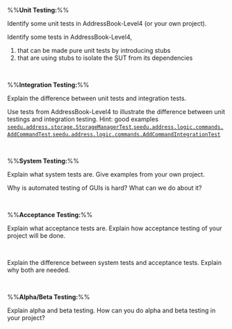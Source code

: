 %%**Unit Testing:**%%

<panel type="danger" header="`W8.7a` Can explain unit testing :star:" expanded no-close>
<include src="../../book/testing/testingTypes/unitTesting/what/embed-inOtherContext.md" boilerplate />
  <panel header="{{glyphicon_folder_close}} Evidence" expanded>

Identify some unit tests in AddressBook-Level4 (or your own project).

  </panel>
</panel>

<!-- ==================================================================================================== -->

<panel type="info" header="`W8.7b` Can use stubs to isolate an SUT from its dependencies :star::star::star:" expanded no-close>
<include src="../../book/testing/testingTypes/unitTesting/stubs/embed-inOtherContext.md" boilerplate />
  <panel header="{{glyphicon_folder_close}} Evidence" expanded>

Identify some tests in AddressBook-Level4,
1. that can be made pure unit tests by introducing stubs
2. that are using stubs to isolate the SUT from its dependencies 

  </panel>
</panel>

<!-- ==================================================================================================== -->

<panel type="success" header="`W8.7c` Can explain dependency injection :star::star::star::star:" expanded no-close>
<include src="../../book/testing/dependencyInjection/what/embed-inOtherContext.md" boilerplate />
<!-- TODO: add evidence -->
</panel>

<!-- ==================================================================================================== -->

<panel type="success" header="`W8.7d` Can use dependency injection :star::star::star::star:" expanded no-close>
<include src="../../book/testing/dependencyInjection/how/embed-inOtherContext.md" boilerplate />
<!-- TODO: add evidence -->
</panel>

<br><!-- ##################################################################################################### -->

%%**Integration Testing:**%%

<panel type="warning" header="`W8.7c` Can explain integration testing :star::star:" expanded no-close>
  <include src="../../book/testing/testingTypes/integrationTesting/what/embed-inOtherContext.md" boilerplate />
  <panel header="{{glyphicon_folder_close}} Evidence" expanded>

Explain the difference between unit tests and integration tests. 

  </panel>
</panel>

<!-- ==================================================================================================== -->

<panel type="info" header="`W8.7d` Can do integration testing :star::star::star:" expanded no-close>
  <include src="../../book/testing/testingTypes/integrationTesting/how/embed-inOtherContext.md" boilerplate />
  <panel header="{{glyphicon_folder_close}} Evidence" expanded>

Use tests from AddressBook-Level4 to illustrate the difference between unit testings and integration testing. Hint: good examples [`seedu.address.storage.StorageManagerTest`]({{module_org}}/addressbook-level4/blob/master/src/test/java/seedu/address/storage/StorageManagerTest.java),[`seedu.address.logic.commands.AddCommandTest`]({{module_org}}/addressbook-level4/blob/master/src/test/java/seedu/address/logic/commands/AddCommandTest.java),[`seedu.address.logic.commands.AddCommandIntegrationTest`]({{module_org}}/addressbook-level4/blob/master/src/test/java/seedu/address/logic/commands/AddCommandIntegrationTest.java)

  </panel>
</panel>

<br><!-- ##################################################################################################### -->

%%**System Testing:**%%

<panel type="danger" header="`W8.7e` Can explain system testing :star:" expanded no-close>
  <include src="../../book/testing/testingTypes/systemTesting/what/embed-inOtherContext.md" boilerplate />
  <panel header="{{glyphicon_folder_close}} Evidence" expanded>

Explain what system tests are. Give examples from your own project.

  </panel>
</panel>

<!-- ==================================================================================================== -->

<panel type="info" header="`W8.7f` Can explain automated GUI testing :star::star::star:" expanded no-close>
  <include src="../../book/testing/testAutomation/testingGuis/embed-inOtherContext.md" boilerplate />
  <panel header="{{glyphicon_folder_close}} Evidence" expanded>

Why is automated testing of GUIs is hard? What can we do about it?

  </panel>
</panel>

<br><!-- ##################################################################################################### -->

%%**Acceptance Testing:**%%

<panel type="warning" header="`W8.7g` Can explain acceptance testing :star::star:" expanded no-close>
  <include src="../../book/testing/testingTypes/acceptanceTesting/what/embed-inOtherContext.md" boilerplate />
  <panel header="{{glyphicon_folder_close}} Evidence" expanded>

Explain what acceptance tests are. Explain how acceptance testing of your project will be done. 

  </panel>
</panel>

<br><!-- ==================================================================================================== -->

<panel type="info" header="`W8.7h` Can explain the differences between system testing and acceptance testing :star::star::star:" expanded no-close>
  <include src="../../book/testing/testingTypes/acceptanceTesting/acceptanceVsSystemTesting/embed-inOtherContext.md" boilerplate />
  <panel header="{{glyphicon_folder_close}} Evidence" expanded>

Explain the difference between system tests and acceptance tests. Explain why both are needed.

  </panel>
</panel><p/>


<br><!-- ##################################################################################################### -->

%%**Alpha/Beta Testing:**%%

<panel type="info" header="`W8.7i` Can explain alpha and beta testing :star::star::star:" expanded no-close>
  <include src="../../book/testing/testingTypes/alphaBetaTesting/what/embed-inOtherContext.md" boilerplate />
  <panel header="{{glyphicon_folder_close}} Evidence" expanded>

Explain alpha and beta testing. How can you do alpha and beta testing in your project?

  </panel>
</panel>
